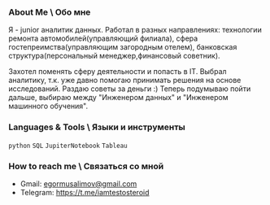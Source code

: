 ### About Me \ Обо мне
Я - junior аналитик данных. Работал в разных направлениях: технологии ремонта автомобилей(управляющий филиала), сфера гостепреимства(управляющим загородным отелем), банковская структура(персональный менеджер,финансовый советник).

Захотел поменять сферу деятельности и попасть в IT. Выбрал аналитику, т.к. уже давно помогаю принимать решения на основе исследований. Раздаю советы за деньги :)
Теперь подумываю пойти дальше, выбираю между "Инженером данных" и "Инженером машинного обучения".

### Languages & Tools \ Языки и инструменты
`python` `SQL` `JupiterNotebook` `Tableau` 

### How to reach me \ Связаться со мной
 - Gmail: egormusalimov@gmail.com 
 - Telegram: https://t.me/iamtestosteroid

<!--
**egormusalimov/egormusalimov** is a ✨ _special_ ✨ repository because its `README.md` (this file) appears on your GitHub profile.

Here are some ideas to get you started:

- 🔭 I’m currently working on ...
- 🌱 I’m currently learning ...
- 👯 I’m looking to collaborate on ...
- 🤔 I’m looking for help with ...
- 💬 Ask me about ...
- 📫 How to reach me: ...
- 😄 Pronouns: ...
- ⚡ Fun fact: ...
-->
